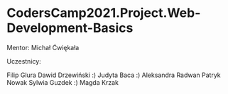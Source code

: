 # CodersCamp2021.Project.Web-Development-Basics

Mentor: Michał Ćwiękała

Uczestnicy:

Filip Glura
Dawid Drzewiński :)
Judyta Baca :)
Aleksandra Radwan
Patryk Nowak
Sylwia Guzdek :)
Magda Krzak